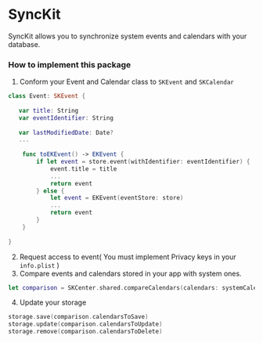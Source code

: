 # SyncKit

SyncKit allows you to synchronize system events and calendars with your database.

### How to implement this package

1. Conform your Event and Calendar class to `SKEvent` and `SKCalendar`

```swift
class Event: SKEvent {
   
   var title: String
   var eventIdentifier: String
   
   var lastModifiedDate: Date?
   ...
   
    func toEKEvent() -> EKEvent {
        if let event = store.event(withIdentifier: eventIdentifier) {
            event.title = title
            ...
            return event
        } else {
            let event = EKEvent(eventStore: store)
            ...
            return event
        }
    }
    
}
```

2. Request access to event( You must implement Privacy keys in your `info.plist` )
3. Compare events and calendars stored in your app with system ones.

```swift
let comparison = SKCenter.shared.compareCalendars(calendars: systemCalendars, storedCalendars: storedCalendars)
```

4. Update your storage
```swift
storage.save(comparison.calendarsToSave)
storage.update(comparison.calendarsToUpdate)
storage.remove(comparison.calendarsToDelete)
```



